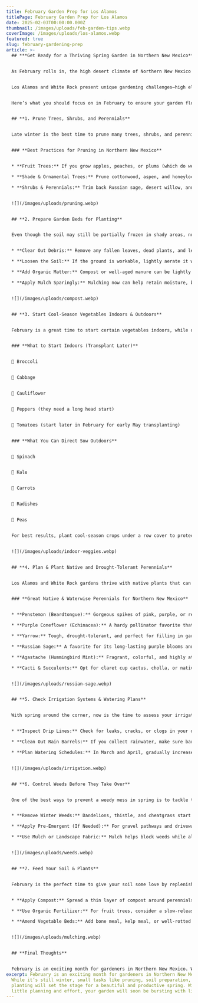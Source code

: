 ```yaml
---
title: February Garden Prep for Los Alamos
titlePage: February Garden Prep for Los Alamos
date: 2025-02-03T00:00:00.000Z
thumbnail: /images/uploads/feb-garden-tips.webp
coverImage: /images/uploads/los-alamos.webp
featured: true
slug: february-gardening-prep
article: >-
  ## ***Get Ready for a Thriving Spring Garden in Northern New Mexico***


  As February rolls in, the high desert climate of Northern New Mexico begins its slow transition from winter’s grip to the milder days of early spring. While we still experience cold nights and occasional snow, longer daylight hours signal that now is the perfect time to start prepping your garden for a season of vibrant growth.


  Los Alamos and White Rock present unique gardening challenges—high elevation, variable temperatures, and a semi-arid climate. But with the right approach, you can create a thriving landscape filled with hardy perennials, native plants, and resilient vegetable crops.


  Here’s what you should focus on in February to ensure your garden flourishes in the coming months.


  ## **1. Prune Trees, Shrubs, and Perennials**


  Late winter is the best time to prune many trees, shrubs, and perennials before new growth begins. Pruning removes dead or diseased wood, improves plant structure, and encourages healthier blooms and fruit production.


  ### **Best Practices for Pruning in Northern New Mexico**


  * **Fruit Trees:** If you grow apples, peaches, or plums (which do well in our area), prune them to improve airflow and remove crossing branches. Avoid pruning apricots until summer to reduce disease risk.

  * **Shade & Ornamental Trees:** Prune cottonwood, aspen, and honeylocust trees while they are still dormant. For piñon and juniper trees, focus on removing dead or overcrowded branches to maintain a natural shape.

  * **Shrubs & Perennials:** Trim back Russian sage, desert willow, and butterfly bush to encourage strong spring growth. For lavender and sage, wait until March or April to prevent winter damage.


  ![](/images/uploads/pruning.webp)


  ## **2. Prepare Garden Beds for Planting**


  Even though the soil may still be partially frozen in shady areas, now is a great time to get your garden beds ready.


  * **Clear Out Debris:** Remove any fallen leaves, dead plants, and leftover mulch from last season to prevent pests and disease.

  * **Loosen the Soil:** If the ground is workable, lightly aerate it with a fork to improve drainage. Avoid turning over soil too much to preserve beneficial microbes.

  * **Add Organic Matter:** Compost or well-aged manure can be lightly worked into the soil to replenish nutrients before spring planting.

  * **Apply Mulch Sparingly:** Mulching now can help retain moisture, but keep it light to allow the soil to warm up naturally.


  ![](/images/uploads/compost.webp)


  ## **3. Start Cool-Season Vegetables Indoors & Outdoors**


  February is a great time to start certain vegetables indoors, while others can be directly sown outdoors in cold frames or low tunnels.


  ### **What to Start Indoors (Transplant Later)**


  🌱 Broccoli


  🌱 Cabbage


  🌱 Cauliflower


  🌱 Peppers (they need a long head start)


  🌱 Tomatoes (start later in February for early May transplanting)


  ### **What You Can Direct Sow Outdoors**


  🥬 Spinach


  🥬 Kale


  🥬 Carrots


  🥬 Radishes


  🥬 Peas


  For best results, plant cool-season crops under a row cover to protect them from sudden cold snaps.


  ![](/images/uploads/indoor-veggies.webp)


  ## **4. Plan & Plant Native and Drought-Tolerant Perennials**


  Los Alamos and White Rock gardens thrive with native plants that can handle our dry climate, cold winters, and strong sun. February is a great time to plan your landscape and even start planting some perennials if the weather is mild.


  ### **Great Native & Waterwise Perennials for Northern New Mexico**


  * **Penstemon (Beardtongue):** Gorgeous spikes of pink, purple, or red flowers that attract hummingbirds.

  * **Purple Coneflower (Echinacea):** A hardy pollinator favorite that blooms all summer.

  * **Yarrow:** Tough, drought-tolerant, and perfect for filling in garden gaps.

  * **Russian Sage:** A favorite for its long-lasting purple blooms and deer resistance.

  * **Agastache (Hummingbird Mint):** Fragrant, colorful, and highly attractive to pollinators.

  * **Cacti & Succulents:** Opt for claret cup cactus, cholla, or native yucca for an ultra-low-water landscape.


  ![](/images/uploads/russian-sage.webp)


  ## **5. Check Irrigation Systems & Watering Plans**


  With spring around the corner, now is the time to assess your irrigation system.


  * **Inspect Drip Lines:** Check for leaks, cracks, or clogs in your drip irrigation system.

  * **Clean Out Rain Barrels:** If you collect rainwater, make sure barrels are clean and ready for use.

  * **Plan Watering Schedules:** In March and April, gradually increase watering frequency to match the warming temperatures.


  ![](/images/uploads/irrigation.webp)


  ## **6. Control Weeds Before They Take Over**


  One of the best ways to prevent a weedy mess in spring is to tackle them early.


  * **Remove Winter Weeds:** Dandelions, thistle, and cheatgrass start growing early. Hand-pull weeds before they go to seed.

  * **Apply Pre-Emergent (If Needed):** For gravel pathways and driveways, applying a pre-emergent in late February can prevent weed seeds from sprouting.

  * **Use Mulch or Landscape Fabric:** Mulch helps block weeds while also retaining moisture.


  ![](/images/uploads/weeds.webp)


  ## **7. Feed Your Soil & Plants**


  February is the perfect time to give your soil some love by replenishing nutrients.


  * **Apply Compost:** Spread a thin layer of compost around perennials, trees, and shrubs.

  * **Use Organic Fertilizer:** For fruit trees, consider a slow-release fertilizer rich in phosphorus and potassium.

  * **Amend Vegetable Beds:** Add bone meal, kelp meal, or well-rotted manure to improve soil fertility.


  ![](/images/uploads/mulching.webp)


  ## **Final Thoughts**


  February is an exciting month for gardeners in Northern New Mexico. While it’s still winter, small tasks like pruning, soil preparation, and early planting will set the stage for a beautiful and productive spring. With a little planning and effort, your garden will soon be bursting with life!
excerpt: February is an exciting month for gardeners in Northern New Mexico.
  While it’s still winter, small tasks like pruning, soil preparation, and early
  planting will set the stage for a beautiful and productive spring. With a
  little planning and effort, your garden will soon be bursting with life!
---
```

